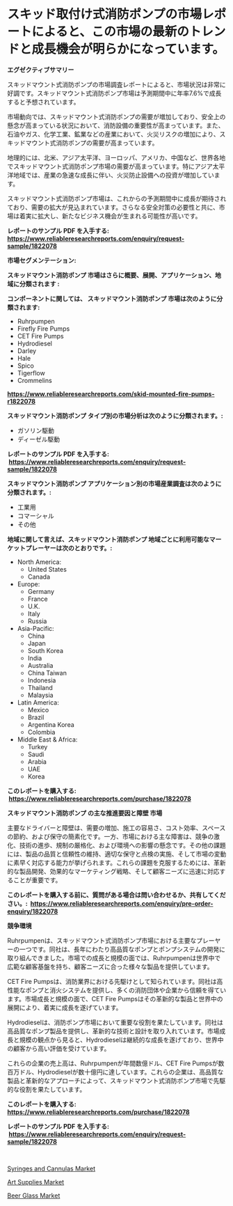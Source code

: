 <p><h1>スキッド取付け式消防ポンプの市場レポートによると、この市場の最新のトレンドと成長機会が明らかになっています。</h1></p><p><strong>エグゼクティブサマリー</strong></p>
<p><p>スキッドマウント式消防ポンプの市場調査レポートによると、市場状況は非常に好調です。スキッドマウント式消防ポンプ市場は予測期間中に年率7.6%で成長すると予想されています。</p><p>市場動向では、スキッドマウント式消防ポンプの需要が増加しており、安全上の懸念が高まっている状況において、消防設備の重要性が高まっています。また、石油やガス、化学工業、鉱業などの産業において、火災リスクの増加により、スキッドマウント式消防ポンプの需要が高まっています。</p><p>地理的には、北米、アジア太平洋、ヨーロッパ、アメリカ、中国など、世界各地でスキッドマウント式消防ポンプ市場の需要が高まっています。特にアジア太平洋地域では、産業の急速な成長に伴い、火災防止設備への投資が増加しています。</p><p>スキッドマウント式消防ポンプ市場は、これからの予測期間中に成長が期待されており、需要の拡大が見込まれています。さらなる安全対策の必要性と共に、市場は着実に拡大し、新たなビジネス機会が生まれる可能性が高いです。</p></p>
<p><strong>レポートのサンプル PDF を入手する: <a href="https://www.reliableresearchreports.com/enquiry/request-sample/1822078">https://www.reliableresearchreports.com/enquiry/request-sample/1822078</a></strong></p>
<p><strong>市場セグメンテーション:</strong></p>
<p><strong> スキッドマウント消防ポンプ 市場はさらに概要、展開、アプリケーション、地域に分類されます :</strong></p>
<p><strong>コンポーネントに関しては、 スキッドマウント消防ポンプ 市場は次のように分類されます: &nbsp;</strong></p>
<p><ul><li>Ruhrpumpen</li><li>Firefly Fire Pumps</li><li>CET Fire Pumps</li><li>Hydrodiesel</li><li>Darley</li><li>Hale</li><li>Spico</li><li>Tigerflow</li><li>Crommelins</li></ul></p>
<p><strong><a href="https://www.reliableresearchreports.com/skid-mounted-fire-pumps-r1822078">https://www.reliableresearchreports.com/skid-mounted-fire-pumps-r1822078</a></strong></p>
<p><strong> スキッドマウント消防ポンプ タイプ別の市場分析は次のように分類されます。:</strong></p>
<p><ul><li>ガソリン駆動</li><li>ディーゼル駆動</li></ul></p>
<p><strong>レポートのサンプル PDF を入手する: &nbsp;<a href="https://www.reliableresearchreports.com/enquiry/request-sample/1822078">https://www.reliableresearchreports.com/enquiry/request-sample/1822078</a></strong></p>
<p><strong> スキッドマウント消防ポンプ アプリケーション別の市場産業調査は次のように分類されます。:</strong></p>
<p><ul><li>工業用</li><li>コマーシャル</li><li>その他</li></ul></p>
<p><strong>地域に関して言えば、スキッドマウント消防ポンプ 地域ごとに利用可能なマーケットプレーヤーは次のとおりです。:</strong></p>
<p><ul>
    <li>
        North America:
        <ul>
            <li>United States</li>
            <li>Canada</li>
        </ul>
    </li>
    <li>
        Europe:
        <ul>
            <li>Germany</li>
            <li>France</li>
            <li>U.K.</li>
            <li>Italy</li>
            <li>Russia</li>
        </ul>
    </li>
    <li>
        Asia-Pacific:
        <ul>
            <li>China</li>
            <li>Japan</li>
            <li>South Korea</li>
            <li>India</li>
            <li>Australia</li>
            <li>China Taiwan</li>
            <li>Indonesia</li>
            <li>Thailand</li>
            <li>Malaysia</li>
        </ul>
    </li>
    <li>
        Latin America:
        <ul>
            <li>Mexico</li>
            <li>Brazil</li>
            <li>Argentina Korea</li>
            <li>Colombia</li>
        </ul>
    </li>
    <li>
        Middle East & Africa:
        <ul>
            <li>Turkey</li>
            <li>Saudi</li>
            <li>Arabia</li>
            <li>UAE</li>
            <li>Korea</li>
        </ul>
    </li>
    </ul></p>
<p><strong>このレポートを購入する: &nbsp;<a href="https://www.reliableresearchreports.com/purchase/1822078">https://www.reliableresearchreports.com/purchase/1822078</a></strong></p>
<p><strong>スキッドマウント消防ポンプ の主な推進要因と障壁 市場</strong></p>
<p><p>主要なドライバーと障壁は、需要の増加、施工の容易さ、コスト効率、スペースの節約、および保守の簡素化です。一方、市場における主な障害は、競争の激化、技術の進歩、規制の厳格化、および環境への影響の懸念です。その他の課題には、製品の品質と信頼性の維持、適切な保守と点検の実施、そして市場の変動に素早く対応する能力が挙げられます。これらの課題を克服するためには、革新的な製品開発、効果的なマーケティング戦略、そして顧客ニーズに迅速に対応することが重要です。</p></p>
<p><strong>このレポートを購入する前に、質問がある場合は問い合わせるか、共有してください。:&nbsp; <a href="https://www.reliableresearchreports.com/enquiry/pre-order-enquiry/1822078">https://www.reliableresearchreports.com/enquiry/pre-order-enquiry/1822078</a></strong></p>
<p><strong>競争環境</strong></p>
<p><p>Ruhrpumpenは、スキッドマウント式消防ポンプ市場における主要なプレーヤーの一つです。同社は、長年にわたり高品質なポンプとポンプシステムの開発に取り組んできました。市場での成長と規模の面では、Ruhrpumpenは世界中で広範な顧客基盤を持ち、顧客ニーズに合った様々な製品を提供しています。</p><p>CET Fire Pumpsは、消防業界における先駆けとして知られています。同社は高性能なポンプと消火システムを提供し、多くの消防団体や企業から信頼を得ています。市場成長と規模の面で、CET Fire Pumpsはその革新的な製品と世界中の展開により、着実に成長を遂げています。</p><p>Hydrodieselは、消防ポンプ市場において重要な役割を果たしています。同社は高品質なポンプ製品を提供し、革新的な技術と設計を取り入れています。市場成長と規模の観点から見ると、Hydrodieselは継続的な成長を遂げており、世界中の顧客から高い評価を受けています。</p><p>これらの企業の売上高は、Ruhrpumpenが年間数億ドル、CET Fire Pumpsが数百万ドル、Hydrodieselが数十億円に達しています。これらの企業は、高品質な製品と革新的なアプローチによって、スキッドマウント式消防ポンプ市場で先駆的な役割を果たしています。</p></p>
<p><strong>このレポートを購入する: &nbsp; <a href="https://www.reliableresearchreports.com/purchase/1822078">https://www.reliableresearchreports.com/purchase/1822078</a></strong></p>
<p><strong>レポートのサンプル PDF を入手する: &nbsp;<a href="https://www.reliableresearchreports.com/enquiry/request-sample/1822078">https://www.reliableresearchreports.com/enquiry/request-sample/1822078</a></strong><strong></strong></p>
<p>&nbsp;</p>
<p><p><a href="https://www.linkedin.com/pulse/syringes-cannulas-market-research-report-its-history-forecast-6yole?trackingId=6bdpC6LxpOewIcqTQuawbA%3D%3D">Syringes and Cannulas Market</a></p><p><a href="https://www.linkedin.com/pulse/art-supplies-market-research-report-its-history-forecast-ylffe?trackingId=XPoQNxmux7lwgKzkJX%2F6BQ%3D%3D">Art Supplies Market</a></p><p><a href="https://www.linkedin.com/pulse/beer-glass-market-research-report-its-history-forecast-2024-xtrue?trackingId=yvqQioJU8tYM3l56%2FW%2BRPQ%3D%3D">Beer Glass Market</a></p></p>